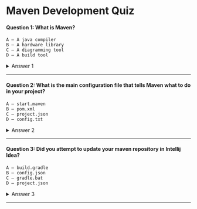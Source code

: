 # Maven Development Quiz

#### Question 1: What is Maven?
                 

    A — A java compiler    
    B — A hardware library    
    C — A diagramming tool    
    D — A build tool  
<details><summary>Answer 1</summary>
<p>
    D — A build tool  

</p>
</details>

---

#### Question 2: What is the main configuration file that tells Maven what to do in your project?
    A — start.maven    
    B — pom.xml    
    C — project.json    
    D — config.txt  
<details><summary>Answer 2</summary>
<p>
    B — pom.xml    
  
</p>
</details>

---

#### Question 3: Did you attempt to update your maven repository in Intellij Idea?
    A — build.gradle    
    B — config.json    
    C — gradle.bat    
    D — project.json  
<details><summary>Answer 3</summary>
<p>
    A — build.gradle    
</p>
</details>

---


